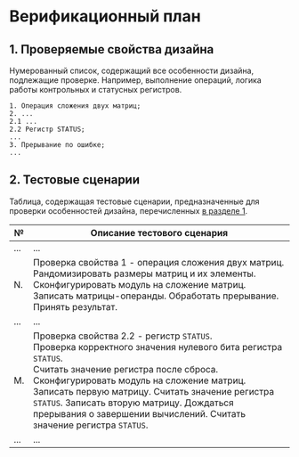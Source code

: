 # Верификационный план

## 1. Проверяемые свойства дизайна

Нумерованный список, содержащий все особенности дизайна, подлежащие проверке. Например, выполнение операций, логика работы контрольных и статусных регистров.

```
1. Операция сложения двух матриц;
2. ...
2.1 ...
2.2 Регистр STATUS;
...
3. Прерывание по ошибке;
...
```

## 2. Тестовые сценарии

Таблица, содержащая тестовые сценарии, предназначенные для проверки особенностей дизайна, перечисленных [в разделе 1](#1-проверяемые-свойства-дизайна).

| №    | Описание тестового сценария                                  |
| ---- | ------------------------------------------------------------ |
| ...  | ...                                                          |
| N.   | Проверка свойства 1 - операция сложения двух матриц. <br>Рандомизировать размеры матриц и их элементы. Сконфигурировать модуль на сложение матриц. Записать матрицы-операнды. Обработать прерывание. Принять результат. |
| ...  | ...                                                          |
| M.   | Проверка свойства 2.2 - регистр `STATUS`. <br>Проверка корректного значения нулевого бита регистра `STATUS`. <br>Считать значение регистра после сброса. Сконфигурировать модуль на сложение матриц. Записать первую матрицу. Считать значение регистра `STATUS`. Записать вторую матрицу. Дождаться прерывания о завершении вычислений. Считать значение регистра `STATUS`. |
| ...  | ...                                                          |